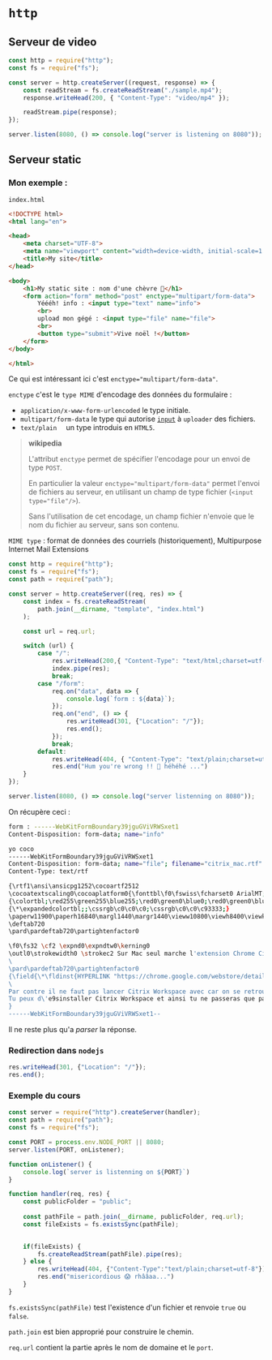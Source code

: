 # `http`

## Serveur de video

```js
const http = require("http");
const fs = require("fs");

const server = http.createServer((request, response) => {
    const readStream = fs.createReadStream("./sample.mp4");
    response.writeHead(200, { "Content-Type": "video/mp4" });

    readStream.pipe(response);
});

server.listen(8080, () => console.log("server is listening on 8080"));
```

## Serveur static

### Mon exemple :

`index.html`

```html
<!DOCTYPE html>
<html lang="en">

<head>
    <meta charset="UTF-8">
    <meta name="viewport" content="width=device-width, initial-scale=1.0">
    <title>My site</title>
</head>

<body>
    <h1>My static site : nom d'une chèvre 🐐</h1>
    <form action="form" method="post" enctype="multipart/form-data">
        Yéééh! info : <input type="text" name="info">
        <br>
        upload mon gégé : <input type="file" name="file">
        <br>
        <button type="submit">Vive noël !</button>
    </form>
</body>

</html>
```

Ce qui est intéressant ici c'est `enctype="multipart/form-data"`.

`enctype` c'est le  `type MIME` d'encodage des données du formulaire :

- `application/x-www-form-urlencoded` le type initiale.
- `multipart/form-data` le type qui autorise [`input`](https://developer.mozilla.org/en-US/docs/Web/HTML/Element/input) à `uploader` des fichiers.
- `text/plain  `  un type introduis en `HTML5`.

> **wikipedia**
>
> L'attribut `enctype` permet de spécifier l'encodage pour un envoi de type `POST`. 
>
> En particulier la valeur `enctype="multipart/form-data"` permet l'envoi de fichiers au serveur, en utilisant un champ de type fichier (`<input type="file"/>`). 
>
> Sans l'utilisation de cet encodage, un champ fichier n'envoie que le nom du fichier au serveur, sans son contenu.

`MIME type` : format de données des courriels (historiquement), Multipurpose Internet Mail Extensions

```js
const http = require("http");
const fs = require("fs");
const path = require("path");

const server = http.createServer((req, res) => {
    const index = fs.createReadStream(
        path.join(__dirname, "template", "index.html")
    );

    const url = req.url;

    switch (url) {
        case "/":
            res.writeHead(200,{ "Content-Type": "text/html;charset=utf-8" });
            index.pipe(res);
            break;
        case "/form":
            req.on("data", data => {
                console.log(`form : ${data}`);
            });
            req.on("end", () => {
                res.writeHead(301, {"Location": "/"});
                res.end();
            });
            break;
        default:
            res.writeHead(404, { "Content-Type": "text/plain;charset=utf-8" });
            res.end("Hum you're wrong !! 👻 héhéhé ...")
    }
});

server.listen(8080, () => console.log("server listenning on 8080"));
```

On récupère ceci :

```bash
form : ------WebKitFormBoundary39jguGViVRWSxet1
Content-Disposition: form-data; name="info"

yo coco
------WebKitFormBoundary39jguGViVRWSxet1
Content-Disposition: form-data; name="file"; filename="citrix_mac.rtf"
Content-Type: text/rtf

{\rtf1\ansi\ansicpg1252\cocoartf2512
\cocoatextscaling0\cocoaplatform0{\fonttbl\f0\fswiss\fcharset0 ArialMT;}
{\colortbl;\red255\green255\blue255;\red0\green0\blue0;\red0\green0\blue233;}
{\*\expandedcolortbl;;\cssrgb\c0\c0\c0;\cssrgb\c0\c0\c93333;}
\paperw11900\paperh16840\margl1440\margr1440\vieww10800\viewh8400\viewkind0
\deftab720
\pard\pardeftab720\partightenfactor0

\f0\fs32 \cf2 \expnd0\expndtw0\kerning0
\outl0\strokewidth0 \strokec2 Sur Mac seul marche l'extension Chrome Citrix Receiver.\
\
\pard\pardeftab720\partightenfactor0
{\field{\*\fldinst{HYPERLINK "https://chrome.google.com/webstore/detail/citrix-receiver/pjifibmneiofdojiaplameloephoakpj"}}{\fldrslt \cf3 \ul \ulc3 \strokec3 https://chrome.google.com/webstore/detail/citrix-receiver/pjifibmneiofdojiaplameloephoakpj}}\
\
Par contre il ne faut pas lancer Citrix Workspace avec car on se retrouve avec une erreur de certificat.\
Tu peux d\'e9sinstaller Citrix Workspace et ainsi tu ne passeras que par l'extension Chrome.\
}
------WebKitFormBoundary39jguGViVRWSxet1--
```

Il ne reste plus qu'a *parser* la réponse.

### Redirection dans `nodejs`

```js
res.writeHead(301, {"Location": "/"});
res.end();
```

### Exemple du cours

```js
const server = require("http").createServer(handler);
const path = require("path");
const fs = require("fs");

const PORT = process.env.NODE_PORT || 8080;
server.listen(PORT, onListener);

function onListener() {
    console.log(`server is listenning on ${PORT}`)
}

function handler(req, res) {
    const publicFolder = "public";
    
    const pathFile = path.join(__dirname, publicFolder, req.url);
    const fileExists = fs.existsSync(pathFile);
    

    if(fileExists) {
        fs.createReadStream(pathFile).pipe(res);
    } else {
        res.writeHead(404, {"Content-Type":"text/plain;charset=utf-8"});
        res.end("misericordious 😱 rhââaa...")
    }
}
```

`fs.existsSync(pathFile)` test l'existence d'un fichier et renvoie `true` ou `false`.

`path.join` est bien approprié pour construire le chemin.

`req.url` contient la partie après le nom de domaine et le `port`.